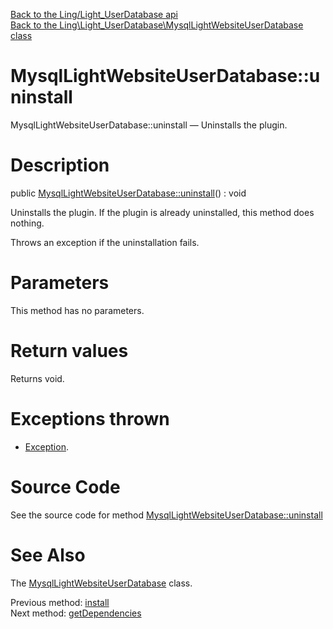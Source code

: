 [Back to the Ling/Light_UserDatabase api](https://github.com/lingtalfi/Light_UserDatabase/blob/master/doc/api/Ling/Light_UserDatabase.md)<br>
[Back to the Ling\Light_UserDatabase\MysqlLightWebsiteUserDatabase class](https://github.com/lingtalfi/Light_UserDatabase/blob/master/doc/api/Ling/Light_UserDatabase/MysqlLightWebsiteUserDatabase.md)


MysqlLightWebsiteUserDatabase::uninstall
================



MysqlLightWebsiteUserDatabase::uninstall — Uninstalls the plugin.




Description
================


public [MysqlLightWebsiteUserDatabase::uninstall](https://github.com/lingtalfi/Light_UserDatabase/blob/master/doc/api/Ling/Light_UserDatabase/MysqlLightWebsiteUserDatabase/uninstall.md)() : void




Uninstalls the plugin.
If the plugin is already uninstalled, this method does nothing.

Throws an exception if the uninstallation fails.




Parameters
================

This method has no parameters.


Return values
================

Returns void.


Exceptions thrown
================

- [Exception](http://php.net/manual/en/class.exception.php).&nbsp;







Source Code
===========
See the source code for method [MysqlLightWebsiteUserDatabase::uninstall](https://github.com/lingtalfi/Light_UserDatabase/blob/master/MysqlLightWebsiteUserDatabase.php#L459-L469)


See Also
================

The [MysqlLightWebsiteUserDatabase](https://github.com/lingtalfi/Light_UserDatabase/blob/master/doc/api/Ling/Light_UserDatabase/MysqlLightWebsiteUserDatabase.md) class.

Previous method: [install](https://github.com/lingtalfi/Light_UserDatabase/blob/master/doc/api/Ling/Light_UserDatabase/MysqlLightWebsiteUserDatabase/install.md)<br>Next method: [getDependencies](https://github.com/lingtalfi/Light_UserDatabase/blob/master/doc/api/Ling/Light_UserDatabase/MysqlLightWebsiteUserDatabase/getDependencies.md)<br>

